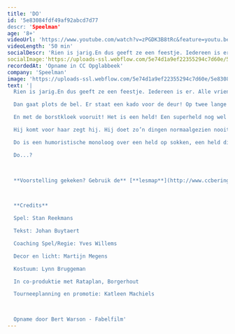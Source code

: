 ```yaml
---
title: 'DO'
id: '5e83084fdf49af92abcd7d77
descr: 'Speelman'
age: '8+'
videoUrl: 'https://www.youtube.com/watch?v=zPGDK3B8tRc&feature=youtu.be',
videoLength: '50 min'
socialDescr: 'Rien is jarig.En dus geeft ze een feestje. Iedereen is er. Alle vriendjes en vriendinnetjes. Dan gaat plotsde bel. Er staat een kado voor de deur! Op twee lange benen!En met de borstkloek vooruit! Het is een held! Een superheld nog wel!Hij komt voor haar zegt hij. Hij doet zo’n dingen normaalgezien nooit, maar voor haar maakt hij een uitzondering. Maar wie is deze held eigenlijk? Kent ze hem niet? Of vergist ze zich? Do is een humoristische monoloog over een held op sokken, een held die achter zijn masker laat kijken en in zijn hart, een held die pas kan vliegen als Do hem vleugels geeft. Do...? '
socialImage:'https://uploads-ssl.webflow.com/5e74d1a9ef22355294c7d60e/5e8308d4744f294115e25ba5_afficheDO%20def.png'
recordedAt: 'Opname in CC Opglabbeek'
company: 'Speelman'
image: 'https://uploads-ssl.webflow.com/5e74d1a9ef22355294c7d60e/5e8308d4744f294115e25ba5_afficheDO%20def.png'
text: '|
  Rien is jarig.En dus geeft ze een feestje. Iedereen is er. Alle vriendjes en vriendinnetjes.

  Dan gaat plots de bel. Er staat een kado voor de deur! Op twee lange benen!

  En met de borstkloek vooruit! Het is een held! Een superheld nog wel!

  Hij komt voor haar zegt hij. Hij doet zo’n dingen normaalgezien nooit, maar voor haar maakt hij een uitzondering.  Maar wie is deze held eigenlijk? Kent ze hem niet? Of vergist ze zich?

  Do is een humoristische monoloog over een held op sokken, een held die achter zijn masker laat kijken en in zijn hart, een held die pas kan vliegen als Do hem vleugels geeft.

  Do...?

  ‍

  **Voorstelling gekeken? Gebruik de** [**lesmap**](http://www.ccberingen.be/mediastorage/FSDocument/237/Lesmap_DO_-_Theater_Speelman.pdf) **voor nog meer plezier**

  ‍

  **Credits**

  Spel: Stan Reekmans

  Tekst: Johan Buytaert

  Coaching Spel/Regie: Yves Willems

  Decor en licht: Martijn Megens

  Kostuum: Lynn Bruggeman

  In co-produktie met Rataplan, Borgerhout

  Tourneeplanning en promotie: Katleen Machiels

  ‍

  Opname door Bert Warson - Fabelfilm'
---
```

